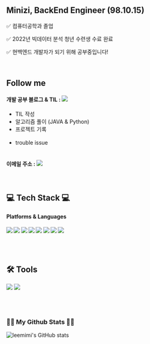 
<div align="LEFT">

<!-- [header](https://capsule-render.vercel.app/api?type=wave&color=fadddd&height=260&section=header&text=Minizi's%20Github&fontColor=FFF&fontSize=90)
<div align="center"> -->
<br/>
 
## Minizi, BackEnd Engineer (98.10.15)

✅ 컴퓨터공학과 졸업 </br>

✅ 2022년 빅데이터 분석 청년 수련생 수료 완료 </br>
 
✅ 현백엔드 개발자가 되기 위해 공부중입니다! </br>

</br>
 
## Follow me
 #### 개발 공부 블로그 & TIL :   <a href="https://mimsdatastudy.tistory.com/" target="_blank"><img src="https://img.shields.io/badge/Study blog-DD0B78?style=flat-square&logo=GitHub%20Sponsors&logoColor=white"/></a>
- TIL 작성 </br>
- 알고리즘 풀이 (JAVA & Python)</br>
- 프로젝트 기록</br></br>
- trouble issue </br></br>

#### 이메일 주소 : <a href="mailto:mijeong1015@naver.com" target="_blank"><img src="https://img.shields.io/badge/mijeong1015@naver.com-EA4335?style=flat-square&logo=Gmail&logoColor=white"/></a>
  
 <!-- [![Hits](https://hits.seeyoufarm.com/api/count/incr/badge.svg?url=https%3A%2F%2Fleemimi.github.io&count_bg=%23F6C6F9&title_bg=%23FF9797&icon=&icon_color=%23FB63F9&title=visit&edge_flat=false)](https://hits.seeyoufarm.com) --> 

<br/>

## 💻 Tech Stack 💻
<h4> Platforms & Languages <h4>

<img src="https://img.shields.io/badge/Python-3776AB?style=flat-square&logo=Python&logoColor=white"/>
<img src="https://img.shields.io/badge/C-A8B9CC?style=flat-square&logo=C&logoColor=white"/>
 <img src="https://img.shields.io/badge/Java-007396?style=flat-square&logo=Java&logoColor=white"/>
 <img src="https://img.shields.io/badge/mysql-4479A1?style=flat-square&logo=mysql&logoColor=white"/>
 <img src="https://img.shields.io/badge/pandas-3DB7CC?style=flat-square&logo=pandas&logoColor=white"/>
  <img src="https://img.shields.io/badge/Spring-00FF80?style=flat-square&logo=Spring&logoColor=white"/>
 <img src="https://img.shields.io/badge/Html-00CED1?style=flat-square&logo=HTML5&logoColor=white"/>
 <img src="https://img.shields.io/badge/Css-B0E0E6?style=flat-square&logo=CSS3&logoColor=white"/>
 
 </br></br>

## 🛠 Tools 
 <img src="https://img.shields.io/badge/Git-F05032?style=flat-square&logo=Git&logoColor=white"/>
  <img src="https://img.shields.io/badge/Notion-FAFAD2?style=flat-square&logo=Notion&logoColor=white"/>
 
 
<br/></br>
<h3 align="LEFT">👩‍💻 My Github Stats 👩‍💻</h3>
<div align="LEFT">
 
![leemimi's GitHub stats](https://github-readme-stats.vercel.app/api?username=leemimi&hide_title=true&show_icons=true&include_all_commits=true&disable_animations=true&theme=vue)
 
</div> 
 </div>
